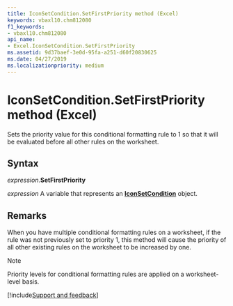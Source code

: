 ```yaml
---
title: IconSetCondition.SetFirstPriority method (Excel)
keywords: vbaxl10.chm812080
f1_keywords:
- vbaxl10.chm812080
api_name:
- Excel.IconSetCondition.SetFirstPriority
ms.assetid: 9d37baef-3e0d-95fa-a251-d60f20830625
ms.date: 04/27/2019
ms.localizationpriority: medium
---
```



# IconSetCondition.SetFirstPriority method (Excel)

Sets the priority value for this conditional formatting rule to 1 so that it will be evaluated before all other rules on the worksheet.


## Syntax

_expression_.**SetFirstPriority**

_expression_ A variable that represents an **[IconSetCondition](Excel.IconSetCondition.md)** object.


## Remarks

When you have multiple conditional formatting rules on a worksheet, if the rule was not previously set to priority 1, this method will cause the priority of all other existing rules on the worksheet to be increased by one.

> [!NOTE] 
> Priority levels for conditional formatting rules are applied on a worksheet-level basis.




[!include[Support and feedback](~/includes/feedback-boilerplate.md)]